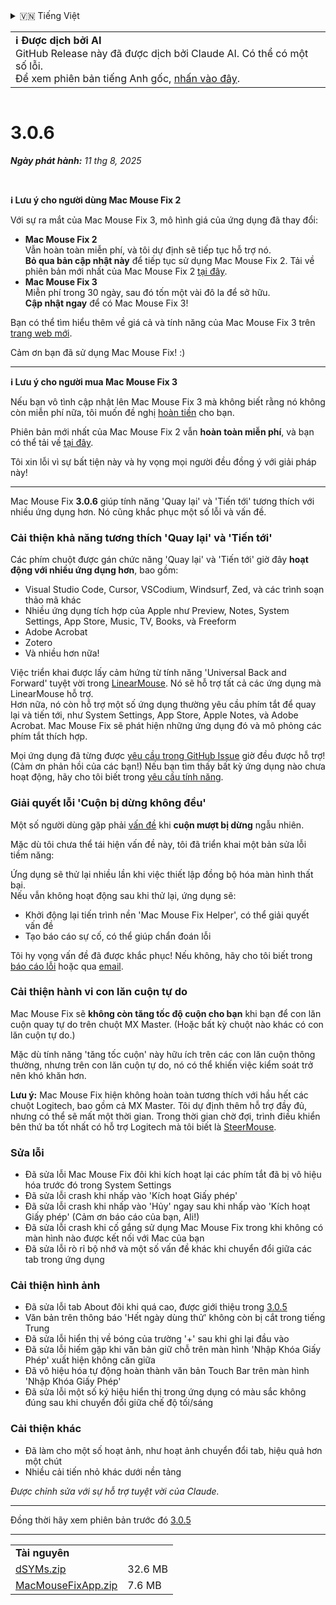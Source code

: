<details>
<summary>🇻🇳 Tiếng Việt</summary>

[🇬🇧 English (GitHub Release)](https://github.com/noah-nuebling/mac-mouse-fix/releases/tag/3.0.6)\
[🇩🇪 Deutsch](https://redirect.macmousefix.com/?target=mmf-release&tag=3.0.6&locale=de)\
**🇻🇳 Tiếng Việt**\
[🇨🇳 中文 (简体)](https://redirect.macmousefix.com/?target=mmf-release&tag=3.0.6&locale=zh-Hans)\
[🇨🇳 中文 (繁體)](https://redirect.macmousefix.com/?target=mmf-release&tag=3.0.6&locale=zh-Hant)\
[🇭🇰 中文（香港)](https://redirect.macmousefix.com/?target=mmf-release&tag=3.0.6&locale=zh-HK)\
[🇰🇷 한국어](https://redirect.macmousefix.com/?target=mmf-release&tag=3.0.6&locale=ko)\
[Help translate Mac Mouse Fix to different languages!](https://github.com/noah-nuebling/mac-mouse-fix/discussions/731)
</details>
<table align=><td>
<b>ℹ️ Được dịch bởi AI</b><br>
GitHub Release này đã được dịch bởi Claude AI. Có thể có một số lỗi.<br>
Để xem phiên bản tiếng Anh gốc, <a href="https://github.com/noah-nuebling/mac-mouse-fix/releases/tag/3.0.6">nhấn vào đây</a>.
</td></table>

<table></table>

# 3.0.6
***Ngày phát hành:** 11 thg 8, 2025*

<br>

**ℹ️ Lưu ý cho người dùng Mac Mouse Fix 2**

Với sự ra mắt của Mac Mouse Fix 3, mô hình giá của ứng dụng đã thay đổi:

- **Mac Mouse Fix 2**\
Vẫn hoàn toàn miễn phí, và tôi dự định sẽ tiếp tục hỗ trợ nó.\
**Bỏ qua bản cập nhật này** để tiếp tục sử dụng Mac Mouse Fix 2. Tải về phiên bản mới nhất của Mac Mouse Fix 2 [tại đây](https://redirect.macmousefix.com/?target=mmf2-latest&locale=vi).
- **Mac Mouse Fix 3**\
Miễn phí trong 30 ngày, sau đó tốn một vài đô la để sở hữu.\
**Cập nhật ngay** để có Mac Mouse Fix 3!

Bạn có thể tìm hiểu thêm về giá cả và tính năng của Mac Mouse Fix 3 trên [trang web mới](https://macmousefix.com/).

Cảm ơn bạn đã sử dụng Mac Mouse Fix! :)

---

**ℹ️ Lưu ý cho người mua Mac Mouse Fix 3**

Nếu bạn vô tình cập nhật lên Mac Mouse Fix 3 mà không biết rằng nó không còn miễn phí nữa, tôi muốn đề nghị [hoàn tiền](https://redirect.macmousefix.com/?target=mmf-apply-for-refund&locale=vi) cho bạn.

Phiên bản mới nhất của Mac Mouse Fix 2 vẫn **hoàn toàn miễn phí**, và bạn có thể tải về [tại đây](https://redirect.macmousefix.com/?target=mmf2-latest&locale=vi).

Tôi xin lỗi vì sự bất tiện này và hy vọng mọi người đều đồng ý với giải pháp này!

---

Mac Mouse Fix **3.0.6** giúp tính năng 'Quay lại' và 'Tiến tới' tương thích với nhiều ứng dụng hơn.
Nó cũng khắc phục một số lỗi và vấn đề.

### Cải thiện khả năng tương thích 'Quay lại' và 'Tiến tới'

Các phím chuột được gán chức năng 'Quay lại' và 'Tiến tới' giờ đây **hoạt động với nhiều ứng dụng hơn**, bao gồm:
- Visual Studio Code, Cursor, VSCodium, Windsurf, Zed, và các trình soạn thảo mã khác
- Nhiều ứng dụng tích hợp của Apple như Preview, Notes, System Settings, App Store, Music, TV, Books, và Freeform
- Adobe Acrobat
- Zotero
- Và nhiều hơn nữa!

Việc triển khai được lấy cảm hứng từ tính năng 'Universal Back and Forward' tuyệt vời trong [LinearMouse](https://github.com/linearmouse/linearmouse). Nó sẽ hỗ trợ tất cả các ứng dụng mà LinearMouse hỗ trợ. \
Hơn nữa, nó còn hỗ trợ một số ứng dụng thường yêu cầu phím tắt để quay lại và tiến tới, như System Settings, App Store, Apple Notes, và Adobe Acrobat. Mac Mouse Fix sẽ phát hiện những ứng dụng đó và mô phỏng các phím tắt thích hợp.

Mọi ứng dụng đã từng được [yêu cầu trong GitHub Issue](https://github.com/noah-nuebling/mac-mouse-fix/issues?q=state%3Aclosed%20label%3A%22Universal%20Back%20and%20Forward%22) giờ đều được hỗ trợ! (Cảm ơn phản hồi của các bạn!)
Nếu bạn tìm thấy bất kỳ ứng dụng nào chưa hoạt động, hãy cho tôi biết trong [yêu cầu tính năng](http://redirect.macmousefix.com/?target=mmf-feedback-feature-request&locale=vi).

### Giải quyết lỗi 'Cuộn bị dừng không đều'

Một số người dùng gặp phải [vấn đề](https://github.com/noah-nuebling/mac-mouse-fix/issues?q=is%3Aissue%20state%3Aclosed%20stops%20working%20label%3A%22Scroll%20Stops%20Working%20Intermittently%22) khi **cuộn mượt bị dừng** ngẫu nhiên.

Mặc dù tôi chưa thể tái hiện vấn đề này, tôi đã triển khai một bản sửa lỗi tiềm năng:

Ứng dụng sẽ thử lại nhiều lần khi việc thiết lập đồng bộ hóa màn hình thất bại. \
Nếu vẫn không hoạt động sau khi thử lại, ứng dụng sẽ:
- Khởi động lại tiến trình nền 'Mac Mouse Fix Helper', có thể giải quyết vấn đề
- Tạo báo cáo sự cố, có thể giúp chẩn đoán lỗi

Tôi hy vọng vấn đề đã được khắc phục! Nếu không, hãy cho tôi biết trong [báo cáo lỗi](http://redirect.macmousefix.com/?target=mmf-feedback-bug-report&locale=vi) hoặc qua [email](http://redirect.macmousefix.com/?target=mailto-noah&locale=vi).

### Cải thiện hành vi con lăn cuộn tự do

Mac Mouse Fix sẽ **không còn tăng tốc độ cuộn cho bạn** khi bạn để con lăn cuộn quay tự do trên chuột MX Master. (Hoặc bất kỳ chuột nào khác có con lăn cuộn tự do.)

Mặc dù tính năng 'tăng tốc cuộn' này hữu ích trên các con lăn cuộn thông thường, nhưng trên con lăn cuộn tự do, nó có thể khiến việc kiểm soát trở nên khó khăn hơn.

**Lưu ý:** Mac Mouse Fix hiện không hoàn toàn tương thích với hầu hết các chuột Logitech, bao gồm cả MX Master. Tôi dự định thêm hỗ trợ đầy đủ, nhưng có thể sẽ mất một thời gian. Trong thời gian chờ đợi, trình điều khiển bên thứ ba tốt nhất có hỗ trợ Logitech mà tôi biết là [SteerMouse](https://plentycom.jp/en/steermouse/).

### Sửa lỗi

- Đã sửa lỗi Mac Mouse Fix đôi khi kích hoạt lại các phím tắt đã bị vô hiệu hóa trước đó trong System Settings
- Đã sửa lỗi crash khi nhấp vào 'Kích hoạt Giấy phép'
- Đã sửa lỗi crash khi nhấp vào 'Hủy' ngay sau khi nhấp vào 'Kích hoạt Giấy phép' (Cảm ơn báo cáo của bạn, Ali!)
- Đã sửa lỗi crash khi cố gắng sử dụng Mac Mouse Fix trong khi không có màn hình nào được kết nối với Mac của bạn
- Đã sửa lỗi rò rỉ bộ nhớ và một số vấn đề khác khi chuyển đổi giữa các tab trong ứng dụng

### Cải thiện hình ảnh

- Đã sửa lỗi tab About đôi khi quá cao, được giới thiệu trong [3.0.5](https://redirect.macmousefix.com/?target=mmf-release&tag=3.0.5&locale=vi)
- Văn bản trên thông báo 'Hết ngày dùng thử' không còn bị cắt trong tiếng Trung
- Đã sửa lỗi hiển thị về bóng của trường '+' sau khi ghi lại đầu vào
- Đã sửa lỗi hiếm gặp khi văn bản giữ chỗ trên màn hình 'Nhập Khóa Giấy Phép' xuất hiện không căn giữa
- Đã vô hiệu hóa tự động hoàn thành văn bản Touch Bar trên màn hình 'Nhập Khóa Giấy Phép'
- Đã sửa lỗi một số ký hiệu hiển thị trong ứng dụng có màu sắc không đúng sau khi chuyển đổi giữa chế độ tối/sáng

### Cải thiện khác

- Đã làm cho một số hoạt ảnh, như hoạt ảnh chuyển đổi tab, hiệu quả hơn một chút
- Nhiều cải tiến nhỏ khác dưới nền tảng

*Được chỉnh sửa với sự hỗ trợ tuyệt vời của Claude.*

---

Đồng thời hãy xem phiên bản trước đó [3.0.5](https://redirect.macmousefix.com/?target=mmf-release&tag=3.0.5&locale=vi)

---

<table align="start">
<tr>
    <td colspan=2>
        <b>Tài nguyên</b>
    </td>
</tr>
<tr>
    <td><a href="https://github.com/noah-nuebling/mac-mouse-fix/releases/download/3.0.6/dSYMs.zip">dSYMs.zip</a></td>
    <td>32.6 MB</td>
</tr>
<tr>
    <td><a href="https://github.com/noah-nuebling/mac-mouse-fix/releases/download/3.0.6/MacMouseFixApp.zip">MacMouseFixApp.zip</a></td>
    <td>7.6 MB</td>
</tr>
</table>